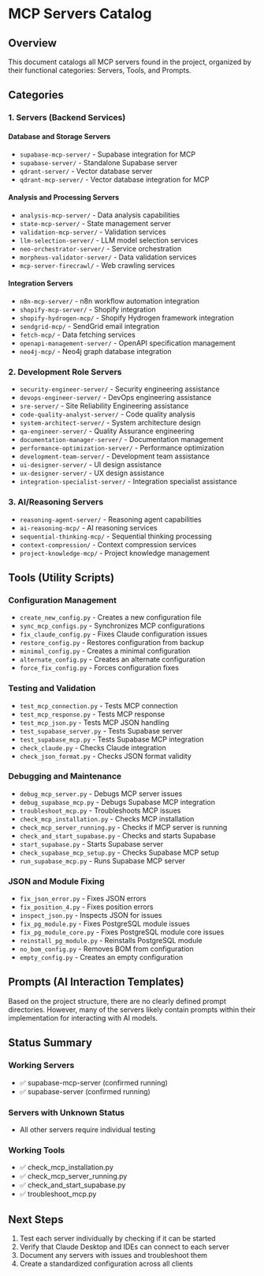 # MCP Servers Catalog

## Overview
This document catalogs all MCP servers found in the project, organized by their functional categories: Servers, Tools, and Prompts.

## Categories

### 1. Servers (Backend Services)

#### Database and Storage Servers
- `supabase-mcp-server/` - Supabase integration for MCP
- `supabase-server/` - Standalone Supabase server
- `qdrant-server/` - Vector database server
- `qdrant-mcp-server/` - Vector database integration for MCP

#### Analysis and Processing Servers
- `analysis-mcp-server/` - Data analysis capabilities
- `state-mcp-server/` - State management server
- `validation-mcp-server/` - Validation services
- `llm-selection-server/` - LLM model selection services
- `neo-orchestrator-server/` - Service orchestration
- `morpheus-validator-server/` - Data validation services
- `mcp-server-firecrawl/` - Web crawling services

#### Integration Servers
- `n8n-mcp-server/` - n8n workflow automation integration
- `shopify-mcp-server/` - Shopify integration
- `shopify-hydrogen-mcp/` - Shopify Hydrogen framework integration
- `sendgrid-mcp/` - SendGrid email integration
- `fetch-mcp/` - Data fetching services
- `openapi-management-server/` - OpenAPI specification management
- `neo4j-mcp/` - Neo4j graph database integration

### 2. Development Role Servers
- `security-engineer-server/` - Security engineering assistance
- `devops-engineer-server/` - DevOps engineering assistance
- `sre-server/` - Site Reliability Engineering assistance
- `code-quality-analyst-server/` - Code quality analysis
- `system-architect-server/` - System architecture design
- `qa-engineer-server/` - Quality Assurance engineering
- `documentation-manager-server/` - Documentation management
- `performance-optimization-server/` - Performance optimization
- `development-team-server/` - Development team assistance
- `ui-designer-server/` - UI design assistance
- `ux-designer-server/` - UX design assistance
- `integration-specialist-server/` - Integration specialist assistance

### 3. AI/Reasoning Servers
- `reasoning-agent-server/` - Reasoning agent capabilities
- `ai-reasoning-mcp/` - AI reasoning services
- `sequential-thinking-mcp/` - Sequential thinking processing
- `context-compression/` - Context compression services
- `project-knowledge-mcp/` - Project knowledge management

## Tools (Utility Scripts)

### Configuration Management
- `create_new_config.py` - Creates a new configuration file
- `sync_mcp_configs.py` - Synchronizes MCP configurations
- `fix_claude_config.py` - Fixes Claude configuration issues
- `restore_config.py` - Restores configuration from backup
- `minimal_config.py` - Creates a minimal configuration
- `alternate_config.py` - Creates an alternate configuration
- `force_fix_config.py` - Forces configuration fixes

### Testing and Validation
- `test_mcp_connection.py` - Tests MCP connection
- `test_mcp_response.py` - Tests MCP response
- `test_mcp_json.py` - Tests MCP JSON handling
- `test_supabase_server.py` - Tests Supabase server
- `test_supabase_mcp.py` - Tests Supabase MCP integration
- `check_claude.py` - Checks Claude integration
- `check_json_format.py` - Checks JSON format validity

### Debugging and Maintenance
- `debug_mcp_server.py` - Debugs MCP server issues
- `debug_supabase_mcp.py` - Debugs Supabase MCP integration
- `troubleshoot_mcp.py` - Troubleshoots MCP issues
- `check_mcp_installation.py` - Checks MCP installation
- `check_mcp_server_running.py` - Checks if MCP server is running
- `check_and_start_supabase.py` - Checks and starts Supabase
- `start_supabase.py` - Starts Supabase server
- `check_supabase_mcp_setup.py` - Checks Supabase MCP setup
- `run_supabase_mcp.py` - Runs Supabase MCP server

### JSON and Module Fixing
- `fix_json_error.py` - Fixes JSON errors
- `fix_position_4.py` - Fixes position errors
- `inspect_json.py` - Inspects JSON for issues
- `fix_pg_module.py` - Fixes PostgreSQL module issues
- `fix_pg_module_core.py` - Fixes PostgreSQL module core issues
- `reinstall_pg_module.py` - Reinstalls PostgreSQL module
- `no_bom_config.py` - Removes BOM from configuration
- `empty_config.py` - Creates an empty configuration

## Prompts (AI Interaction Templates)
Based on the project structure, there are no clearly defined prompt directories. However, many of the servers likely contain prompts within their implementation for interacting with AI models.

## Status Summary

### Working Servers
- ✅ supabase-mcp-server (confirmed running)
- ✅ supabase-server (confirmed running)

### Servers with Unknown Status
- All other servers require individual testing

### Working Tools
- ✅ check_mcp_installation.py
- ✅ check_mcp_server_running.py
- ✅ check_and_start_supabase.py
- ✅ troubleshoot_mcp.py

## Next Steps
1. Test each server individually by checking if it can be started
2. Verify that Claude Desktop and IDEs can connect to each server
3. Document any servers with issues and troubleshoot them
4. Create a standardized configuration across all clients 
